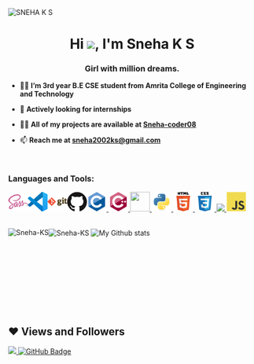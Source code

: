 <img src="https://i.imgur.com/iXuL1HG.png" alt="SNEHA K S" /> 
<h1 align="center">Hi <img src="https://raw.githubusercontent.com/MartinHeinz/MartinHeinz/master/wave.gif" width="15px">, I'm Sneha K S </h1>
<h3 align="center">Girl with million dreams.</h3>

- 🙋‍♀️ **I’m 3rd year B.E CSE student from Amrita College of Engineering and Technology**

- 🤝 **Actively looking for internships**

- 💁‍♀️ **All of my projects are available at [Sneha-coder08](https://github.com/Sneha-coder08?tab=repositories)**

- 📫 **Reach me at sneha2002ks@gmail.com**


</p>

<br>

### Languages and Tools:

<p align="left"> 
<a href="https://www.cprogramming.com/" target="_blank"> <img src="https://raw.githubusercontent.com/devicons/devicon/master/icons/c/c-original.svg" alt="c" width="40" height="40"/> </a> 
<a href="https://www.w3schools.com/cpp/" target="_blank"> <img src="https://raw.githubusercontent.com/devicons/devicon/master/icons/cplusplus/cplusplus-original.svg" alt="cplusplus" width="40" height="40"/> </a> 
 <a href="https://www.java.com" target="_blank"> <img src="https://img.icons8.com/color/48/000000/java-coffee-cup-logo.png" width="40" height="40"/> </a>
<a href="https://www.python.org" target="_blank"> <img src="https://raw.githubusercontent.com/devicons/devicon/master/icons/python/python-original.svg" alt="python" width="40" height="40"/> </a> 
<a href="https://www.w3.org/html/" target="_blank"> <img src="https://raw.githubusercontent.com/devicons/devicon/master/icons/html5/html5-original-wordmark.svg" alt="html5" width="40" height="40"/> </a> 
<a href="https://www.w3schools.com/css/" target="_blank"> <img src="https://raw.githubusercontent.com/devicons/devicon/master/icons/css3/css3-original-wordmark.svg" alt="css3" width="40" height="40"/> </a> 
<a href="#" target="_blank"> <img align="left" alt="Sass" height="40" width="40" src="https://raw.githubusercontent.com/github/explore/80688e429a7d4ef2fca1e82350fe8e3517d3494d/topics/sass/sass.png" /></a>
<a href="https://getbootstrap.com" target="_blank"> <img src="https://img.icons8.com/color/48/000000/bootstrap.png" /> </a> 
<a href="https://developer.mozilla.org/en-US/docs/Web/JavaScript" target="_blank"> <img src="https://raw.githubusercontent.com/devicons/devicon/master/icons/javascript/javascript-original.svg" alt="javascript" width="40" height="40"/> </a>
<a href="#" target="_blank"><img align="left" alt="Visual Studio Code" height="40" width="40" src="https://raw.githubusercontent.com/github/explore/80688e429a7d4ef2fca1e82350fe8e3517d3494d/topics/visual-studio-code/visual-studio-code.png" /></a>
<a href="#" target="_blank"><img align="left" alt="Git" height="40" width="40" src="https://raw.githubusercontent.com/github/explore/80688e429a7d4ef2fca1e82350fe8e3517d3494d/topics/git/git.png" /></a>
<a href="#" target="_blank"><img align="left" alt="GitHub" height="40" width="40" src="https://raw.githubusercontent.com/github/explore/78df643247d429f6cc873026c0622819ad797942/topics/github/github.png" /></a>

</p>

<br>
<img align="center" src="https://github-readme-stats.vercel.app/api?username=Sneha-coder08&show_icons=true&locale=en" alt="Sneha-KS" />

<img alt="My Github stats" align="center" border-radius="40px" width="1000px" height="200px" src="https://github-readme-streak-stats.herokuapp.com/?user=Sneha-coder08&layout=compact" alt="Sneha-KS" />

<img align="left" src="https://github-readme-stats.vercel.app/api/top-langs?username=Sneha-coder08&show_icons=true&locale=en&layout=compact" alt="Sneha-KS" />

<br><br><br><br><br><br><br><br>

## ❤ Views and Followers
<a href="https://github.com/Sneha-coder08/github-profile-views-counter">
    <img src="https://komarev.com/ghpvc/?username=Sneha-coder08">
</a>
<a href="https://github.com/Sneha-coder08?tab=followers"><img src="https://img.shields.io/github/followers/Sneha-coder08?label=Followers&style=social" alt="GitHub Badge"></a>

